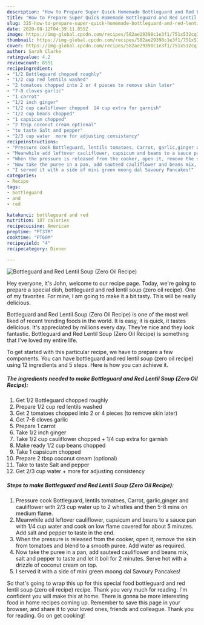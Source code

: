 ```yaml
---
description: "How to Prepare Super Quick Homemade Bottleguard and Red Lentil Soup (Zero Oil Recipe)"
title: "How to Prepare Super Quick Homemade Bottleguard and Red Lentil Soup (Zero Oil Recipe)"
slug: 325-how-to-prepare-super-quick-homemade-bottleguard-and-red-lentil-soup-zero-oil-recipe
date: 2020-08-12T04:39:11.855Z
image: https://img-global.cpcdn.com/recipes/582ae29398c1e3f1/751x532cq70/bottleguard-and-red-lentil-soup-zero-oil-recipe-recipe-main-photo.jpg
thumbnail: https://img-global.cpcdn.com/recipes/582ae29398c1e3f1/751x532cq70/bottleguard-and-red-lentil-soup-zero-oil-recipe-recipe-main-photo.jpg
cover: https://img-global.cpcdn.com/recipes/582ae29398c1e3f1/751x532cq70/bottleguard-and-red-lentil-soup-zero-oil-recipe-recipe-main-photo.jpg
author: Sarah Clarke
ratingvalue: 4.2
reviewcount: 8551
recipeingredient:
- "1/2 Bottleguard chopped roughly"
- "1/2 cup red lentils washed"
- "2 tomatoes chopped into 2 or 4 pieces to remove skin later"
- "7-8 cloves garlic"
- "1 carrot"
- "1/2 inch ginger"
- "1/2 cup cauliflower chopped  14 cup extra for garnish"
- "1/2 cup beans chopped"
- "1 capsicum chopped"
- "2 tbsp coconut cream optional"
- "to taste Salt and pepper"
- "2/3 cup water  more for adjusting consistency"
recipeinstructions:
- "Pressure cook Bottleguard, lentils tomatoes, Carrot, garlic,ginger and cauliflower with 2/3 cup water up to 2 whistles and then 5-8 mins on medium flame."
- "Meanwhile add leftover cauliflower, capsicum and beans to a sauce pan with 1/4 cup water and cook on low flame covered for about 5 minutes. Add salt and pepper to taste in the end."
- "When the pressure is released from the cooker, open it, remove the skin from tomatoes and blend to a smooth puree. Add water as required."
- "Now take the puree in a pan, add sauteed cauliflower and beans mix, salt and pepper to taste and let it boil for 2 minutes. Serve hot with a drizzle of coconut cream on top."
- "I served it with a side of mini green moong dal Savoury Pancakes!"
categories:
- Recipe
tags:
- bottleguard
- and
- red

katakunci: bottleguard and red 
nutrition: 187 calories
recipecuisine: American
preptime: "PT37M"
cooktime: "PT60M"
recipeyield: "4"
recipecategory: Dinner

---
```



![Bottleguard and Red Lentil Soup (Zero Oil Recipe)](https://img-global.cpcdn.com/recipes/582ae29398c1e3f1/751x532cq70/bottleguard-and-red-lentil-soup-zero-oil-recipe-recipe-main-photo.jpg)

Hey everyone, it's John, welcome to our recipe page. Today, we're going to prepare a special dish, bottleguard and red lentil soup (zero oil recipe). One of my favorites. For mine, I am going to make it a bit tasty. This will be really delicious.

Bottleguard and Red Lentil Soup (Zero Oil Recipe) is one of the most well liked of recent trending foods in the world. It is easy, it is quick, it tastes delicious. It's appreciated by millions every day. They're nice and they look fantastic. Bottleguard and Red Lentil Soup (Zero Oil Recipe) is something that I've loved my entire life.




To get started with this particular recipe, we have to prepare a few components. You can have bottleguard and red lentil soup (zero oil recipe) using 12 ingredients and 5 steps. Here is how you can achieve it.

<!--inarticleads1-->

##### The ingredients needed to make Bottleguard and Red Lentil Soup (Zero Oil Recipe):

1. Get 1/2 Bottleguard chopped roughly
1. Prepare 1/2 cup red lentils washed
1. Get 2 tomatoes chopped into 2 or 4 pieces (to remove skin later)
1. Get 7-8 cloves garlic
1. Prepare 1 carrot
1. Take 1/2 inch ginger
1. Take 1/2 cup cauliflower chopped + 1/4 cup extra for garnish
1. Make ready 1/2 cup beans chopped
1. Take 1 capsicum chopped
1. Prepare 2 tbsp coconut cream (optional)
1. Take to taste Salt and pepper
1. Get 2/3 cup water + more for adjusting consistency




<!--inarticleads2-->

##### Steps to make Bottleguard and Red Lentil Soup (Zero Oil Recipe):

1. Pressure cook Bottleguard, lentils tomatoes, Carrot, garlic,ginger and cauliflower with 2/3 cup water up to 2 whistles and then 5-8 mins on medium flame.
1. Meanwhile add leftover cauliflower, capsicum and beans to a sauce pan with 1/4 cup water and cook on low flame covered for about 5 minutes. Add salt and pepper to taste in the end.
1. When the pressure is released from the cooker, open it, remove the skin from tomatoes and blend to a smooth puree. Add water as required.
1. Now take the puree in a pan, add sauteed cauliflower and beans mix, salt and pepper to taste and let it boil for 2 minutes. Serve hot with a drizzle of coconut cream on top.
1. I served it with a side of mini green moong dal Savoury Pancakes!




So that's going to wrap this up for this special food bottleguard and red lentil soup (zero oil recipe) recipe. Thank you very much for reading. I'm confident you will make this at home. There is gonna be more interesting food in home recipes coming up. Remember to save this page in your browser, and share it to your loved ones, friends and colleague. Thank you for reading. Go on get cooking!

